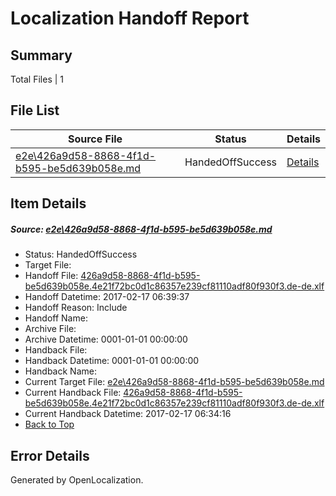 # <a name='report-top'></a> Localization Handoff Report

## Summary
 Total Files | 1

## File List
 Source File | Status | Details 
 ----------- | ------ | ------- 
 [e2e\426a9d58-8868-4f1d-b595-be5d639b058e.md](https://github.com/OpenLocalizationTestOrg/ol-test0/blob/b5db0fb92a103152a24a728eb13bd407f987ad82/e2e/426a9d58-8868-4f1d-b595-be5d639b058e.md) | HandedOffSuccess | [Details](#7ce89049a3098e7eae586611e882f2697b34c6c61)

## Item Details
##### <a name='7ce89049a3098e7eae586611e882f2697b34c6c61'></a> Source: [e2e\426a9d58-8868-4f1d-b595-be5d639b058e.md](https://github.com/OpenLocalizationTestOrg/ol-test0/blob/b5db0fb92a103152a24a728eb13bd407f987ad82/e2e/426a9d58-8868-4f1d-b595-be5d639b058e.md)
* Status: HandedOffSuccess
* Target File: 
* Handoff File: [426a9d58-8868-4f1d-b595-be5d639b058e.4e21f72bc0d1c86357e239cf81110adf80f930f3.de-de.xlf](https://github.com/OpenLocalizationTestOrg/ol-test0-handoff/blob/542184847ea613db583b059f4f213605830a0bce/ol-handoff/OpenLocalizationTestOrg/ol-test0-dede/xinjiang/ht/426a9d58-8868-4f1d-b595-be5d639b058e.4e21f72bc0d1c86357e239cf81110adf80f930f3.de-de.xlf)
* Handoff Datetime: 2017-02-17 06:39:37
* Handoff Reason: Include
* Handoff Name: 
* Archive File: 
* Archive Datetime: 0001-01-01 00:00:00
* Handback File: 
* Handback Datetime: 0001-01-01 00:00:00
* Handback Name: 
* Current Target File: [e2e\426a9d58-8868-4f1d-b595-be5d639b058e.md](https://github.com/OpenLocalizationTestOrg/ol-test0-dede/blob/6813742e7da762947b82c9d81677f7f9e2ff73c2/e2e/426a9d58-8868-4f1d-b595-be5d639b058e.md)
* Current Handback File: [426a9d58-8868-4f1d-b595-be5d639b058e.4e21f72bc0d1c86357e239cf81110adf80f930f3.de-de.xlf](https://github.com/OpenLocalizationTestOrg/ol-test0-handback/blob/0ff53f83170392792122e9f931d95f28ab15e0b0/ol-handback/OpenLocalizationTestOrg/ol-test0-dede/xinjiang/ht/426a9d58-8868-4f1d-b595-be5d639b058e.4e21f72bc0d1c86357e239cf81110adf80f930f3.de-de.xlf)
* Current Handback Datetime: 2017-02-17 06:34:16
* [Back to Top](#report-top)


## Error Details

Generated by OpenLocalization.
